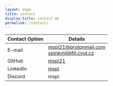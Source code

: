 ```yaml
---
layout: page
title: contact
display-title: contact me
permalink: /contact/
---
```


| Contact Option | Details |
| -------------- | ------- |
| E-mail         | [mspi21@protonmail.com](mailto:mspi21@protonmail.com)<br />[spinkmil@fit.cvut.cz](mailto:spinkmil@fit.cvut.cz) |
| GitHub         | [mspi21](https://github.com/mspi21) |
| LinkedIn       | [mspi](https://www.linkedin.com/in/mspi/) |
| Discord        | mspi |
